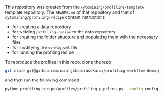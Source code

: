 This repository was created from the `cytomining/profiling-template` template repository. The `README.md` of that repository and that of `cytomining/profiling-recipe` contain instructions 
- for creating a data repository
- for welding `profiling-recipe` to the data repository
- for creating the folder structure and populating them with the necessary files
- for modifying the `config.yml` file
- for running the profiling recipe

To reproduce the profiles in this repo, clone the repo 

```bash
git clone git@github.com:niranjchandrasekaran/profiling-workflow-demo.git
```

and then run the following command

```bash
python profiling-recipe/profiles/profiling_pipeline.py --config config_files/config.yml
```